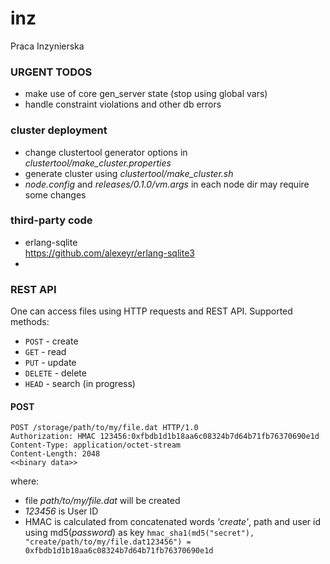 inz
===

Praca Inzynierska

### URGENT TODOS
* make use of core gen_server state (stop using global vars)
* handle constraint violations and other db errors

### cluster deployment
* change clustertool generator options in *clustertool/make_cluster.properties*
* generate cluster using *clustertool/make_cluster.sh*
* *node.config* and *releases/0.1.0/vm.args* in each node dir may require some changes

### third-party code
* erlang-sqlite  
  https://github.com/alexeyr/erlang-sqlite3
*

### REST API
One can access files using HTTP requests and REST API. Supported methods:
* `POST` - create
* `GET` - read
* `PUT` - update
* `DELETE` - delete
* `HEAD` - search (in progress)

#### POST
```
POST /storage/path/to/my/file.dat HTTP/1.0
Authorization: HMAC 123456:0xfbdb1d1b18aa6c08324b7d64b71fb76370690e1d
Content-Type: application/octet-stream
Content-Length: 2048
<<binary data>>
```
where:
* file *path/to/my/file.dat* will be created
* *123456* is User ID
* HMAC is calculated from concatenated words *'create'*, path and user id using md5(*password*) as key
  `hmac_sha1(md5("secret"), "create/path/to/my/file.dat123456") = 0xfbdb1d1b18aa6c08324b7d64b71fb76370690e1d`

